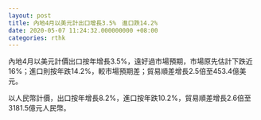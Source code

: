 ```yaml
---
layout: post
title: 內地4月以美元計出口增長3.5%　進口跌14.2%
date: 2020-05-07 11:24:32.000000000 +08:00
categories: rthk
---
```


內地4月以美元計價出口按年增長3.5%，遠好過市場預期，市場原先估計下跌近16%；進口則按年跌14.2%，較市場預期差；貿易順差增長2.5倍至453.4億美元。

以人民幣計價，出口按年增長8.2%，進口按年跌10.2%，貿易順差增長2.6倍至3181.5億元人民幣。
